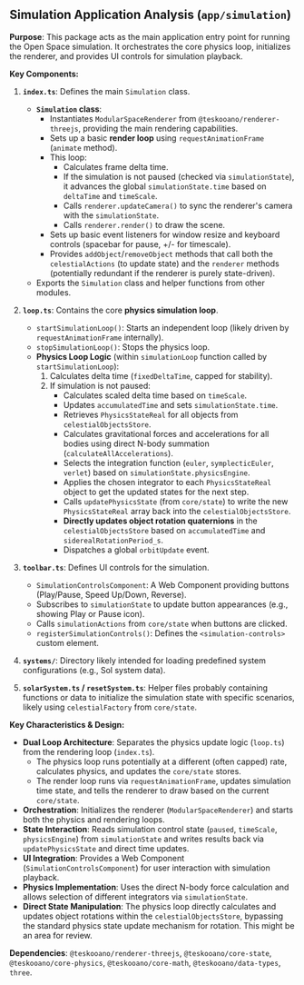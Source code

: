 ## Simulation Application Analysis (`app/simulation`)

**Purpose**: This package acts as the main application entry point for running the Open Space simulation. It orchestrates the core physics loop, initializes the renderer, and provides UI controls for simulation playback.

**Key Components:**

1.  **`index.ts`**: Defines the main `Simulation` class.

    - **`Simulation` class**:
      - Instantiates `ModularSpaceRenderer` from `@teskooano/renderer-threejs`, providing the main rendering capabilities.
      - Sets up a basic **render loop** using `requestAnimationFrame` (`animate` method).
      - This loop:
        - Calculates frame delta time.
        - If the simulation is not paused (checked via `simulationState`), it advances the global `simulationState.time` based on `deltaTime` and `timeScale`.
        - Calls `renderer.updateCamera()` to sync the renderer's camera with the `simulationState`.
        - Calls `renderer.render()` to draw the scene.
      - Sets up basic event listeners for window resize and keyboard controls (spacebar for pause, +/- for timescale).
      - Provides `addObject`/`removeObject` methods that call both the `celestialActions` (to update state) and the `renderer` methods (potentially redundant if the renderer is purely state-driven).
    - Exports the `Simulation` class and helper functions from other modules.

2.  **`loop.ts`**: Contains the core **physics simulation loop**.

    - `startSimulationLoop()`: Starts an independent loop (likely driven by `requestAnimationFrame` internally).
    - `stopSimulationLoop()`: Stops the physics loop.
    - **Physics Loop Logic** (within `simulationLoop` function called by `startSimulationLoop`):
      1.  Calculates delta time (`fixedDeltaTime`, capped for stability).
      2.  If simulation is not paused:
          - Calculates scaled delta time based on `timeScale`.
          - Updates `accumulatedTime` and sets `simulationState.time`.
          - Retrieves `PhysicsStateReal` for all objects from `celestialObjectsStore`.
          - Calculates gravitational forces and accelerations for all bodies using direct N-body summation (`calculateAllAccelerations`).
          - Selects the integration function (`euler`, `symplecticEuler`, `verlet`) based on `simulationState.physicsEngine`.
          - Applies the chosen integrator to each `PhysicsStateReal` object to get the updated states for the next step.
          - Calls `updatePhysicsState` (from `core/state`) to write the new `PhysicsStateReal` array back into the `celestialObjectsStore`.
          - **Directly updates object rotation quaternions** in the `celestialObjectsStore` based on `accumulatedTime` and `siderealRotationPeriod_s`.
          - Dispatches a global `orbitUpdate` event.

3.  **`toolbar.ts`**: Defines UI controls for the simulation.

    - `SimulationControlsComponent`: A Web Component providing buttons (Play/Pause, Speed Up/Down, Reverse).
    - Subscribes to `simulationState` to update button appearances (e.g., showing Play or Pause icon).
    - Calls `simulationActions` from `core/state` when buttons are clicked.
    - `registerSimulationControls()`: Defines the `<simulation-controls>` custom element.

4.  **`systems/`**: Directory likely intended for loading predefined system configurations (e.g., Sol system data).

5.  **`solarSystem.ts` / `resetSystem.ts`**: Helper files probably containing functions or data to initialize the simulation state with specific scenarios, likely using `celestialFactory` from `core/state`.

**Key Characteristics & Design:**

- **Dual Loop Architecture**: Separates the physics update logic (`loop.ts`) from the rendering loop (`index.ts`).
  - The physics loop runs potentially at a different (often capped) rate, calculates physics, and updates the `core/state` stores.
  - The render loop runs via `requestAnimationFrame`, updates simulation time state, and tells the renderer to draw based on the current `core/state`.
- **Orchestration**: Initializes the renderer (`ModularSpaceRenderer`) and starts both the physics and rendering loops.
- **State Interaction**: Reads simulation control state (`paused`, `timeScale`, `physicsEngine`) from `simulationState` and writes results back via `updatePhysicsState` and direct time updates.
- **UI Integration**: Provides a Web Component (`SimulationControlsComponent`) for user interaction with simulation playback.
- **Physics Implementation**: Uses the direct N-body force calculation and allows selection of different integrators via `simulationState`.
- **Direct State Manipulation**: The physics loop directly calculates and updates object rotations within the `celestialObjectsStore`, bypassing the standard physics state update mechanism for rotation. This might be an area for review.

**Dependencies**: `@teskooano/renderer-threejs`, `@teskooano/core-state`, `@teskooano/core-physics`, `@teskooano/core-math`, `@teskooano/data-types`, `three`.

